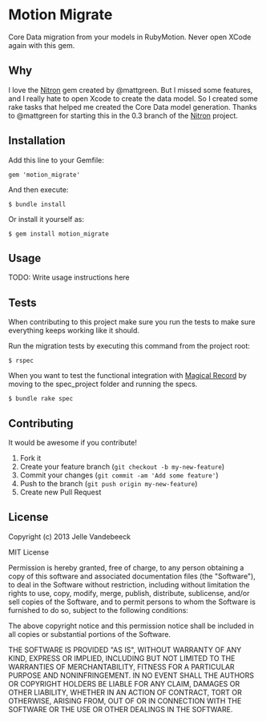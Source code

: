 # Motion Migrate

Core Data migration from your models in RubyMotion. Never open XCode again with this gem.

## Why

I love the [Nitron](https://github.com/mattgreen/nitron) gem created by @mattgreen. But I missed some features, and I really hate to open Xcode to create the data model. So I created some rake tasks that helped me created the Core Data model generation. Thanks to @mattgreen for starting this in the 0.3 branch of the [Nitron](https://github.com/mattgreen/nitron) project.

## Installation

Add this line to your Gemfile:

    gem 'motion_migrate'

And then execute:

    $ bundle install

Or install it yourself as:

    $ gem install motion_migrate

## Usage

TODO: Write usage instructions here

## Tests

When contributing to this project make sure you run the tests to make sure everything keeps working like it should.

Run the migration tests by executing this command from the project root:

    $ rspec

When you want to test the functional integration with [Magical Record](https://github.com/magicalpanda/MagicalRecord) by moving to the spec_project folder and running the specs.

    $ bundle rake spec

## Contributing

It would be awesome if you contribute!

1. Fork it
2. Create your feature branch (`git checkout -b my-new-feature`)
3. Commit your changes (`git commit -am 'Add some feature'`)
4. Push to the branch (`git push origin my-new-feature`)
5. Create new Pull Request

## License

Copyright (c) 2013 Jelle Vandebeeck

MIT License

Permission is hereby granted, free of charge, to any person obtaining
a copy of this software and associated documentation files (the
"Software"), to deal in the Software without restriction, including
without limitation the rights to use, copy, modify, merge, publish,
distribute, sublicense, and/or sell copies of the Software, and to
permit persons to whom the Software is furnished to do so, subject to
the following conditions:

The above copyright notice and this permission notice shall be
included in all copies or substantial portions of the Software.

THE SOFTWARE IS PROVIDED "AS IS", WITHOUT WARRANTY OF ANY KIND,
EXPRESS OR IMPLIED, INCLUDING BUT NOT LIMITED TO THE WARRANTIES OF
MERCHANTABILITY, FITNESS FOR A PARTICULAR PURPOSE AND
NONINFRINGEMENT. IN NO EVENT SHALL THE AUTHORS OR COPYRIGHT HOLDERS BE
LIABLE FOR ANY CLAIM, DAMAGES OR OTHER LIABILITY, WHETHER IN AN ACTION
OF CONTRACT, TORT OR OTHERWISE, ARISING FROM, OUT OF OR IN CONNECTION
WITH THE SOFTWARE OR THE USE OR OTHER DEALINGS IN THE SOFTWARE.